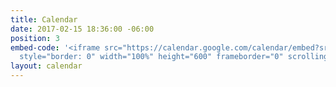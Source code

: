 ```yaml
---
title: Calendar
date: 2017-02-15 18:36:00 -06:00
position: 3
embed-code: '<iframe src="https://calendar.google.com/calendar/embed?src=s96i9uhot6vb1b05a3ep63r55c%40group.calendar.google.com&ctz=America/Chicago"
  style="border: 0" width="100%" height="600" frameborder="0" scrolling="no"></iframe>'
layout: calendar
---
```


